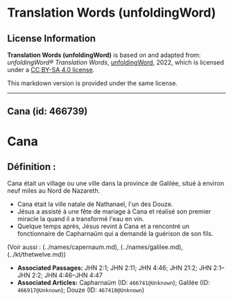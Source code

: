 # Translation Words (unfoldingWord)

## License Information

**Translation Words (unfoldingWord)** is based on and adapted from: _unfoldingWord® Translation Words_, [unfoldingWord](https://unfoldingword.org/utw), 2022, which is licensed under a [CC BY-SA 4.0 license](https://creativecommons.org/licenses/by-sa/4.0/legalcode.en).

This markdown version is provided under the same license.



--------------------------------

## Cana (id: 466739)

Cana
====

Définition :
------------

Cana était un village ou une ville dans la province de Galilée, situé à environ neuf miles au Nord de Nazareth.

* Cana était la ville natale de Nathanael, l'un des Douze.
* Jésus a assisté à une fête de mariage à Cana et réalisé son premier miracle la quand il a transformé l'eau en vin.
* Quelque temps après, Jésus revint à Cana et a rencontré un fonctionnaire de Capharnaüm qui a demandé la guérison de son fils.

(Voir aussi : (../names/capernaum.md), (../names/galilee.md), (../kt/thetwelve.md))

* **Associated Passages:** JHN 2:1; JHN 2:11; JHN 4:46; JHN 21:2; JHN 2:1–JHN 2:2; JHN 4:46–JHN 4:47
* **Associated Articles:** Capharnaüm (ID: `466741@Unknown`); Galilée (ID: `466917@Unknown`); Douze (ID: `467410@Unknown`)

